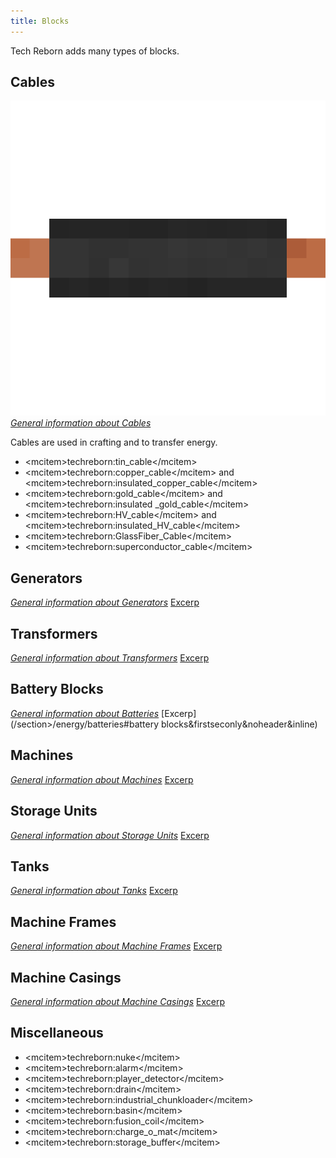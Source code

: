 ```yaml
---
title: Blocks
---
```


Tech Reborn adds many types of blocks.

## Cables
![Insulated Copper Cable](/img/techreborn/insulated_copper_cable.png) *[General information about Cables](/energy/cables)*

Cables are used in crafting and to transfer energy.

- \<mcitem\>techreborn:tin_cable\</mcitem\>
- \<mcitem\>techreborn:copper_cable\</mcitem\> and \<mcitem\>techreborn:insulated_copper_cable\</mcitem\>
- \<mcitem\>techreborn:gold_cable\</mcitem\> and \<mcitem\>techreborn:insulated \_gold_cable\</mcitem\>
- \<mcitem\>techreborn:HV_cable\</mcitem\> and \<mcitem\>techreborn:insulated_HV_cable\</mcitem\>
- \<mcitem\>techreborn:GlassFiber_Cable\</mcitem\>
- \<mcitem\>techreborn:superconductor_cable\</mcitem\>

## Generators

*[General information about Generators](/energy/generators)* [Excerp](/section>/energy/generators&firstseconly&noheader&inline)

## Transformers

*[General information about Transformers](/energy/transformers)* [Excerp](/section>/energy/transformers&firstseconly&noheader&inline)

## Battery Blocks

*[General information about Batteries](/energy/batteries)* [Excerp](/section>/energy/batteries#battery blocks&firstseconly&noheader&inline)

## Machines

*[General information about Machines](/energy/machines)* [Excerp](/section>/energy/machines&firstseconly&noheader&inline)

## Storage Units

*[General information about Storage Units](/blocks/item_storage)* [Excerp](/section>/blocks/item_storage&firstseconly&noheader&inline)

## Tanks

*[General information about Tanks](/blocks/tanks)* [Excerp](/section>/blocks/tanks&firstseconly&noheader&inline)

## Machine Frames

*[General information about Machine Frames](/blocks/machine_frames)* [Excerp](/section>/blocks/machine_frames&firstseconly&noheader&inline)

## Machine Casings

*[General information about Machine Casings](/blocks/machine_casings)* [Excerp](/section>/blocks/machine_casings&firstseconly&noheader&inline)

## Miscellaneous

- \<mcitem\>techreborn:nuke\</mcitem\>
- \<mcitem\>techreborn:alarm\</mcitem\>
- \<mcitem\>techreborn:player_detector\</mcitem\>
- \<mcitem\>techreborn:drain\</mcitem\>
- \<mcitem\>techreborn:industrial_chunkloader\</mcitem\>
- \<mcitem\>techreborn:basin\</mcitem\>
- \<mcitem\>techreborn:fusion_coil\</mcitem\>
- \<mcitem\>techreborn:charge_o_mat\</mcitem\>
- \<mcitem\>techreborn:storage_buffer\</mcitem\>
